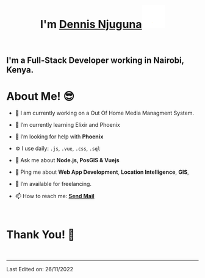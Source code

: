 <h1 align="center">I'm <a href="https://github.com/Njuguna85">Dennis Njuguna<a><img src="https://github.com/Njuguna85/Njuguna85/blob/main/img/wave.gif" width="60px"/></h1>
<Br>

<h2> I'm a Full-Stack Developer working in Nairobi, Kenya. </h2>

<h1>About Me! 😎</h1>

- 🔭 I am currently working on a Out Of Home Media Managment System.

- 🌱 I’m currently learning Elixir and Phoenix

- 🤔 I’m looking for help with **Phoenix**

- ⚙️ I use daily: `.js`, `.vue`, `.css`, `.sql`

- 💬 Ask me about **Node.js, PosGIS & Vuejs**

- 💬 Ping me about  **Web App Development**, **Location Intelligence**, **GIS**,

- 🤝 I’m available for freelancing.

- 📫 How to reach me: **<a href="mailto:njuguna.dennis85@gmail.com">Send Mail</a>**

 
<Br>
<h1>Thank You! 🤵 </h1>
<Br>

------

Last Edited on: 26/11/2022

